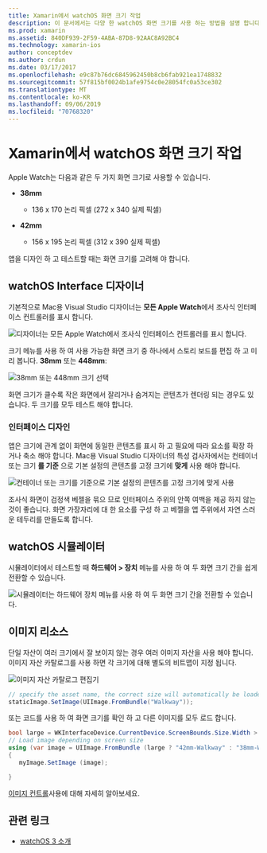 ```yaml
---
title: Xamarin에서 watchOS 화면 크기 작업
description: 이 문서에서는 다양 한 watchOS 화면 크기를 사용 하는 방법을 설명 합니다. WatchOS 인터페이스 디자이너, watchOS 시뮬레이터 및 이미지 리소스에 대해 설명 합니다.
ms.prod: xamarin
ms.assetid: 840DF939-2F59-4ABA-87D8-92AAC8A92BC4
ms.technology: xamarin-ios
author: conceptdev
ms.author: crdun
ms.date: 03/17/2017
ms.openlocfilehash: e9c87b76dc6845962450b8cb6fab921ea1748832
ms.sourcegitcommit: 57f815bf0024b1afe9754c0e28054fc0a53ce302
ms.translationtype: MT
ms.contentlocale: ko-KR
ms.lasthandoff: 09/06/2019
ms.locfileid: "70768320"
---
```

# <a name="working-with-watchos-screen-sizes-in-xamarin"></a>Xamarin에서 watchOS 화면 크기 작업

Apple Watch는 다음과 같은 두 가지 화면 크기로 사용할 수 있습니다.

- **38mm**
  - 136 x 170 논리 픽셀 (272 x 340 실제 픽셀)

- **42mm**
  - 156 x 195 논리 픽셀 (312 x 390 실제 픽셀)

앱을 디자인 하 고 테스트할 때는 화면 크기를 고려해 야 합니다.

## <a name="watchos-interface-designer"></a>watchOS Interface 디자이너

기본적으로 Mac용 Visual Studio 디자이너는 **모든 Apple Watch**에서 조사식 인터페이스 컨트롤러를 표시 합니다.

![](screen-sizes-images/screen-any-sml.png "디자이너는 모든 Apple Watch에서 조사식 인터페이스 컨트롤러를 표시 합니다.")

크기 메뉴를 사용 하 여 사용 가능한 화면 크기 중 하나에서 스토리 보드를 편집 하 고 미리 봅니다. **38mm** 또는 **448mm**:

![](screen-sizes-images/screen-menu-sml.png "38mm 또는 448mm 크기 선택")

화면 크기가 클수록 작은 화면에서 잘리거나 숨겨지는 콘텐츠가 렌더링 되는 경우도 있습니다.
두 크기를 모두 테스트 해야 합니다.

### <a name="interface-design"></a>인터페이스 디자인

앱은 크기에 관계 없이 화면에 동일한 콘텐츠를 표시 하 고 필요에 따라 요소를 확장 하거나 축소 해야 합니다. Mac용 Visual Studio 디자이너의 특성 검사자에서는 컨테이너 또는 크기 **를 기준** 으로 기본 설정의 콘텐츠를 고정 크기에 **맞게** 사용 해야 합니다.

![](screen-sizes-images/sizeattributepanel-sml.png "컨테이너 또는 크기를 기준으로 기본 설정의 콘텐츠를 고정 크기에 맞게 사용")

조사식 화면이 검정색 베젤을 묶으 므로 인터페이스 주위의 안쪽 여백을 제공 하지 않는 것이 좋습니다. 화면 가장자리에 대 한 요소를 구성 하 고 베젤을 앱 주위에서 자연 스러운 테두리를 만들도록 합니다.

## <a name="watchos-simulator"></a>watchOS 시뮬레이터

시뮬레이터에서 테스트할 때 **하드웨어 > 장치** 메뉴를 사용 하 여 두 화면 크기 간을 쉽게 전환할 수 있습니다.

![](screen-sizes-images/simulator.png "시뮬레이터는 하드웨어 장치 메뉴를 사용 하 여 두 화면 크기 간을 전환할 수 있습니다.")

## <a name="image-resources"></a>이미지 리소스

단일 자산이 여러 크기에서 잘 보이지 않는 경우 여러 이미지 자산을 사용 해야 합니다. 이미지 자산 카탈로그를 사용 하면 각 크기에 대해 별도의 비트맵이 지정 됩니다.

![](screen-sizes-images/images-xcassets.png "이미지 자산 카탈로그 편집기")

```csharp
// specify the asset name, the correct size will automatically be loaded
staticImage.SetImage(UIImage.FromBundle("Walkway"));
```

또는 코드를 사용 하 여 화면 크기를 확인 하 고 다른 이미지를 모두 로드 합니다.

```csharp
bool large = WKInterfaceDevice.CurrentDevice.ScreenBounds.Size.Width > 136.0;
// Load image depending on screen size
using (var image = UIImage.FromBundle (large ? "42mm-Walkway" : "38mm-Walkway"))
{
   myImage.SetImage (image);

}
```

[이미지 컨트롤](~/ios/watchos/user-interface/image.md)사용에 대해 자세히 알아보세요.

## <a name="related-links"></a>관련 링크

- [watchOS 3 소개](~/ios/watchos/platform/introduction-to-watchos3/index.md)
